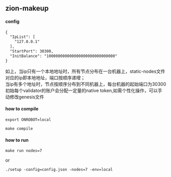 ## zion-makeup

#### config
```dtd
{
  "IpList": [
    "127.0.0.1"
  ],
  "StartPort": 30300,
  "InitBalance": "100000000000000000000000000000"
}
```
如上，当ip只有一个本地地址时，所有节点分布在一台机器上，static-nodes文件对应的ip即本地地址，端口按顺序递增；<br>
当ip有多个地址时，节点按顺序分布到不同机器上，每台机器的起始端口为30300<br>
初始每个validator的账户会分配一定量的native token,如需个性化操作，可以手动修改genesis文件<br>

#### how to compile
```shell script
export ONROBOT=local

make compile
```

#### how to run
```shell script
make run nodes=7    
```

or 
```shell script
./setup -config=config.json -nodes=7 -env=local
```